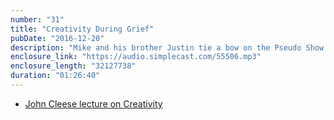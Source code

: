 ```yaml
---
number: "31"
title: "Creativity During Grief"
pubDate: "2016-12-20"
description: "Mike and his brother Justin tie a bow on the Pseudo Show with a discussion of creativity during grief and depression. Also, a discussion of favorite films, tv shows and games of 2016."
enclosure_link: "https://audio.simplecast.com/55506.mp3"
enclosure_length: "32127738"
duration: "01:26:40"
---
```

- [John Cleese lecture on Creativity](https://youtu.be/9EMj_CFPHYc)